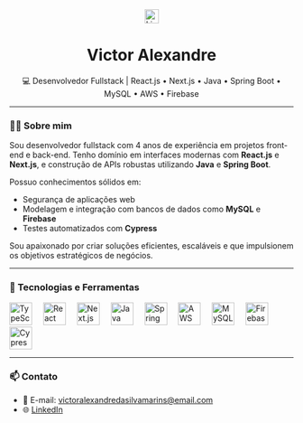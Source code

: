 <div align="center">
  <a href="https://www.linkedin.com/in/victor-alexandre-b106a1268/" target="_blank">
    <img src="https://img.shields.io/static/v1?message=LinkedIn&logo=linkedin&label=&color=0077B5&logoColor=white&labelColor=&style=for-the-badge" height="25" alt="LinkedIn" />
  </a>
</div>

<h1 align="center">Victor Alexandre</h1>

<p align="center">💻 Desenvolvedor Fullstack | React.js • Next.js • Java • Spring Boot • MySQL • AWS • Firebase</p>

---

### 👨‍💻 Sobre mim

Sou desenvolvedor fullstack com 4 anos de experiência em projetos front-end e back-end. Tenho domínio em interfaces modernas com **React.js** e **Next.js**, e construção de APIs robustas utilizando **Java** e **Spring Boot**.

Possuo conhecimentos sólidos em:
- Segurança de aplicações web
- Modelagem e integração com bancos de dados como **MySQL** e **Firebase**
- Testes automatizados com **Cypress**

Sou apaixonado por criar soluções eficientes, escaláveis e que impulsionem os objetivos estratégicos de negócios.

---

### 🚀 Tecnologias e Ferramentas

<div align="left">
  <img src="https://cdn.jsdelivr.net/gh/devicons/devicon/icons/typescript/typescript-original.svg" height="40" alt="TypeScript" />
  <img width="12" />
  <img src="https://cdn.jsdelivr.net/gh/devicons/devicon/icons/react/react-original.svg" height="40" alt="React" />
  <img width="12" />
  <img src="https://cdn.jsdelivr.net/gh/devicons/devicon/icons/nextjs/nextjs-original.svg" height="40" alt="Next.js" />
  <img width="12" />
  <img src="https://cdn.jsdelivr.net/gh/devicons/devicon/icons/java/java-original.svg" height="40" alt="Java" />
  <img width="12" />
  <img src="https://cdn.jsdelivr.net/gh/devicons/devicon/icons/spring/spring-original.svg" height="40" alt="Spring Boot" />
  <img width="12" />
  <img src="https://cdn.jsdelivr.net/gh/devicons/devicon@latest/icons/amazonwebservices/amazonwebservices-plain-wordmark.svg" height="40" alt="AWS" />
  <img width="12" />
  <img src="https://cdn.jsdelivr.net/gh/devicons/devicon/icons/mysql/mysql-original.svg" height="40" alt="MySQL" />
  <img width="12" />
  <img src="https://cdn.jsdelivr.net/gh/devicons/devicon/icons/firebase/firebase-plain.svg" height="40" alt="Firebase" />
  <img width="12" />
  <img src="https://cdn.jsdelivr.net/gh/devicons/devicon/icons/cypressio/cypressio-original.svg" height="40" alt="Cypress" />
</div>

---

### 📫 Contato

- 📧 E-mail: victoralexandredasilvamarins@email.com
- 🌐 [LinkedIn](https://www.linkedin.com/in/victoralexandredasilvamarins)
